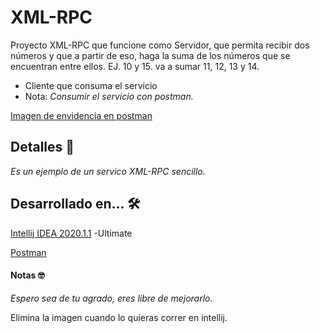 # XML-RPC

Proyecto XML-RPC que funcione como Servidor, que permita recibir dos números y que a partir de eso, haga la suma de los números que se encuentran entre ellos. 
EJ. 10 y 15. va a sumar 11, 12, 13 y 14.

  - Cliente que consuma el servicio
  - Nota:  _Consumir el servicio con postman._

[Imagen de envidencia en postman](https://github.com/UrielRivera2000/XML-RPC4/blob/main/EvidenciaPostman2.png) 
## Detalles  🚀
_Es un ejemplo de un servico XML-RPC sencillo._


## Desarrollado en... 🛠️
[Intellij IDEA 2020.1.1](https://www.jetbrains.com/idea/download/#section=windows) -Ultimate


[Postman](https://www.postman.com/downloads/)


#### Notas  🤓
_Espero sea de tu agrado, eres libre de mejorarlo._   

Elimina la imagen cuando lo quieras correr en intellij.